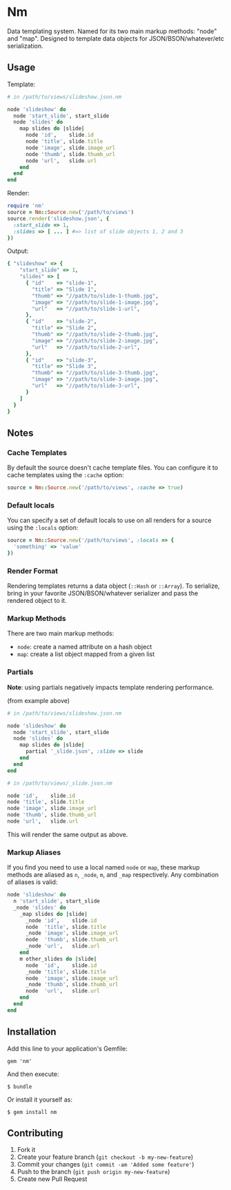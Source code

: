 # Nm

Data templating system.  Named for its two main markup methods: "node" and "map".  Designed to template data objects for JSON/BSON/whatever/etc serialization.

## Usage

Template:

```ruby
# in /path/to/views/slideshow.json.nm

node 'slideshow' do
  node 'start_slide', start_slide
  node 'slides' do
    map slides do |slide|
      node 'id',    slide.id
      node 'title', slide.title
      node 'image', slide.image_url
      node 'thumb', slide.thumb_url
      node 'url',   slide.url
    end
  end
end
```

Render:

```ruby
require 'nm'
source = Nm::Source.new('/path/to/views')
source.render('slideshow.json', {
  :start_slide => 1,
  :slides => [ ... ] #=> list of slide objects 1, 2 and 3
})
```

Output:

```ruby
{ "slideshow" => {
    "start_slide" => 1,
    "slides" => [
      { "id"    => "slide-1",
        "title" => "Slide 1",
        "thumb" => "//path/to/slide-1-thumb.jpg",
        "image" => "//path/to/slide-1-image.jpg",
        "url"   => "//path/to/slide-1-url",
      },
      { "id"    => "slide-2",
        "title" => "Slide 2",
        "thumb" => "//path/to/slide-2-thumb.jpg",
        "image" => "//path/to/slide-2-image.jpg",
        "url"   => "//path/to/slide-2-url",
      },
      { "id"    => "slide-3",
        "title" => "Slide 3",
        "thumb" => "//path/to/slide-3-thumb.jpg",
        "image" => "//path/to/slide-3-image.jpg",
        "url"   => "//path/to/slide-3-url",
      }
    ]
  }
}
```

## Notes

### Cache Templates

By default the source doesn't cache template files.  You can configure it to cache templates using the `:cache` option:

```ruby
source = Nm::Source.new('/path/to/views', :cache => true)
```

### Default locals

You can specify a set of default locals to use on all renders for a source using the `:locals` option:

```ruby
source = Nm::Source.new('/path/to/views', :locals => {
  'something' => 'value'
})
```

### Render Format

Rendering templates returns a data object (`::Hash` or `::Array`).  To serialize, bring in your favorite JSON/BSON/whatever serializer and pass the rendered object to it.

### Markup Methods

There are two main markup methods:

* `node`: create a named attribute on a hash object
* `map`: create a list object mapped from a given list

### Partials

**Note**: using partials negatively impacts template rendering performance.

(from example above)

```ruby
# in /path/to/views/slideshow.json.nm

node 'slideshow' do
  node 'start_slide', start_slide
  node 'slides' do
    map slides do |slide|
      partial '_slide.json', :slide => slide
    end
  end
end

# in /path/to/views/_slide.json.nm

node 'id',    slide.id
node 'title', slide.title
node 'image', slide.image_url
node 'thumb', slide.thumb_url
node 'url',   slide.url
```

This will render the same output as above.

### Markup Aliases

If you find you need to use a local named `node` or `map`, these markup methods are aliased as
`n`, `_node`, `m`, and `_map` respectively.  Any combination of aliases is valid:

```ruby
node 'slideshow' do
  n 'start_slide', start_slide
  _node 'slides' do
    _map slides do |slide|
      _node 'id',    slide.id
      node  'title', slide.title
      _node 'image', slide.image_url
      node  'thumb', slide.thumb_url
      _node 'url',   slide.url
    end
    m other_slides do |slide|
      node  'id',    slide.id
      _node 'title', slide.title
      node  'image', slide.image_url
      _node 'thumb', slide.thumb_url
      node  'url',   slide.url
    end
  end
end
```

## Installation

Add this line to your application's Gemfile:

    gem 'nm'

And then execute:

    $ bundle

Or install it yourself as:

    $ gem install nm

## Contributing

1. Fork it
2. Create your feature branch (`git checkout -b my-new-feature`)
3. Commit your changes (`git commit -am 'Added some feature'`)
4. Push to the branch (`git push origin my-new-feature`)
5. Create new Pull Request
